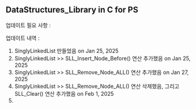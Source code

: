 DataStructures_Library in C for PS
------------------------------------

업데이트 필요 사항 :



업데이트 내역 :
1. SinglyLinkedList 만들었음 on Jan 25, 2025
2. SinglyLinkedList >> SLL_Insert_Node_Before() 연산 추가했음 on Jan 25, 2025
3. SinglyLinkedList >> SLL_Remove_Node_ALL() 연산 추가했음 on Jan 27, 2025
4. SinglyLinkedList >> SLL_Remove_Node_ALL() 연산 삭제했음, 그리고 SLL_Clear() 연산 추가했음 on Feb 1, 2025
5. 
